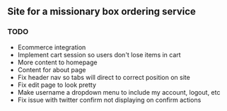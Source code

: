 ## Site for a missionary box ordering service

### TODO

- Ecommerce integration
- Implement cart session so users don't lose items in cart
- More content to homepage
- Content for about page
- Fix header nav so tabs will direct to correct position on site
- Fix edit page to look pretty
- Make username a dropdown menu to include my account, logout, etc
- Fix issue with twitter confirm not displaying on confirm actions
